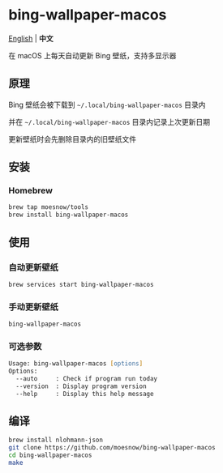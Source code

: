 # bing-wallpaper-macos

[English](./README.md) | **中文**

在 macOS 上每天自动更新 Bing 壁纸，支持多显示器

## 原理

Bing 壁纸会被下载到 `~/.local/bing-wallpaper-macos` 目录内

并在 `~/.local/bing-wallpaper-macos` 目录内记录上次更新日期

更新壁纸时会先删除目录内的旧壁纸文件

## 安装

### Homebrew

```zsh
brew tap moesnow/tools
brew install bing-wallpaper-macos
```

## 使用

### 自动更新壁纸

```zsh
brew services start bing-wallpaper-macos
```

### 手动更新壁纸

```zsh
bing-wallpaper-macos
```

### 可选参数

```zsh
Usage: bing-wallpaper-macos [options]
Options:
  --auto     : Check if program run today
  --version  : Display program version
  --help     : Display this help message
```

## 编译

```zsh
brew install nlohmann-json
git clone https://github.com/moesnow/bing-wallpaper-macos
cd bing-wallpaper-macos
make
```
